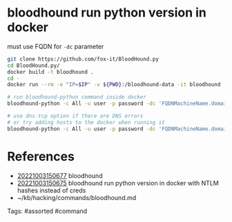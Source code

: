 # bloodhound run python version in docker
must use FQDN for `-dc` parameter
```bash
git clone https://github.com/fox-it/BloodHound.py
cd BloodHound.py/
docker build -t bloodhound .
cd -
docker run --rm -e "IP=$IP" -v ${PWD}:/bloodhound-data -it bloodhound

# run bloodhound-python command inside docker
bloodhound-python -c All -u user -p password -dc 'FQDNMachineName.domain.local' -d 'domain.local' -ns $IP

# use dns-tcp option if there are DNS errors
# or try adding hosts to the docker when running it
bloodhound-python -c All -u user -p password -dc 'FQDNMachineName.domain.local' -d 'domain.local' -ns $IP --dns-tcp
```

# References
- [20221003150677](/zet/20221003150677/README.md) bloodhound
- [20221003150675](/zet/20221003150675/README.md) bloodhound run python version in docker with NTLM hashes instead of creds
- ~/kb/hacking/commands/bloodhound.md

Tags:
    #assorted #command
